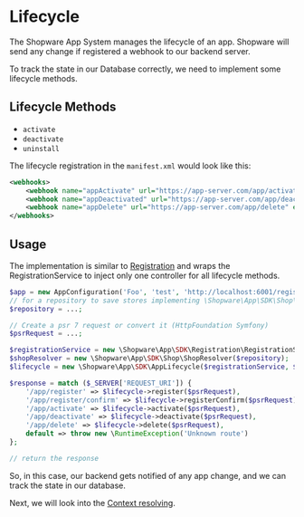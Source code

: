 # Lifecycle

The Shopware App System manages the lifecycle of an app.
Shopware will send any change if registered a webhook to our backend server.

To track the state in our Database correctly, we need to implement some lifecycle methods.

## Lifecycle Methods

* `activate`
* `deactivate`
* `uninstall`

The lifecycle registration in the `manifest.xml` would look like this:

```xml
<webhooks>
    <webhook name="appActivate" url="https://app-server.com/app/activate" event="app.activated"/>
    <webhook name="appDeactivated" url="https://app-server.com/app/deactivated" event="app.deactivated"/>
    <webhook name="appDelete" url="https://app-server.com/app/delete" event="app.deleted"/>
</webhooks>
```

## Usage

The implementation is similar to [Registration](./01-getting_started)
and wraps the RegistrationService to inject only one controller for all lifecycle methods.

```php
$app = new AppConfiguration('Foo', 'test', 'http://localhost:6001/register/callback');
// for a repository to save stores implementing \Shopware\App\SDK\Shop\ShopRepositoryInterface, see FileShopRepository as an example
$repository = ...;

// Create a psr 7 request or convert it (HttpFoundation Symfony)
$psrRequest = ...;

$registrationService = new \Shopware\App\SDK\Registration\RegistrationService($app, $repository);
$shopResolver = new \Shopware\App\SDK\Shop\ShopResolver($repository);
$lifecycle = new \Shopware\App\SDK\AppLifecycle($registrationService, $shopResolver, $repository);

$response = match ($_SERVER['REQUEST_URI']) {
    '/app/register' => $lifecycle->register($psrRequest),
    '/app/register/confirm' => $lifecycle->registerConfirm($psrRequest),
    '/app/activate' => $lifecycle->activate($psrRequest),
    '/app/deactivate' => $lifecycle->deactivate($psrRequest),
    '/app/delete' => $lifecycle->delete($psrRequest),
    default => throw new \RuntimeException('Unknown route')
};

// return the response
```

So, in this case, our backend gets notified of any app change, and we can track the state in our database.

Next, we will look into the [Context resolving](./03-context).
